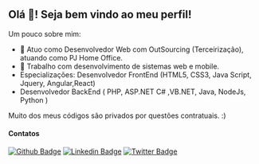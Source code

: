 ## Olá 👋! Seja bem vindo ao meu perfil!

Um pouco sobre mim:

- 🔭 Atuo como Desenvolvedor Web com OutSourcing (Terceirização), atuando como PJ Home Office.
- 🚀 Trabalho com desenvolvimento de sistemas web e mobile.
- Especializações: Desenvolvedor FrontEnd (HTML5, CSS3, Java Script, Jquery, Angular,React)
- Desenvolvedor BackEnd ( PHP, ASP.NET C# ,VB.NET, Java, NodeJs, Python )

Muito dos meus códigos são privados por questões contratuais. :)


#### Contatos
[![Github Badge](https://img.shields.io/badge/-Github-000?style=flat-square&logo=Github&logoColor=white&link=https://github.com/danielcsouza)](https://github.com/danielcsouza)
[![Linkedin Badge](https://img.shields.io/badge/-LinkedIn-blue?style=flat-square&logo=Linkedin&logoColor=white&link=https://www.linkedin.com/in/danielcsouza/)](https://www.linkedin.com/in/danielcsouza/)
[![Twitter Badge](https://img.shields.io/badge/-Twitter-blue?style=flat-square&labelColor=blue&logo=twitter&logoColor=white&link=https://twitter.com/dcs_ti)](https://twitter.com/dcs_ti)
